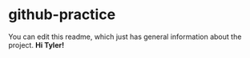 # github-practice

You can edit this readme, which just has general information about the project.
<b>Hi Tyler!<b/>
